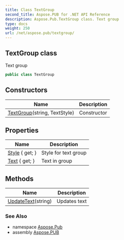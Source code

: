 ```yaml
---
title: Class TextGroup
second_title: Aspose.PUB for .NET API Reference
description: Aspose.Pub.TextGroup class. Text group
type: docs
weight: 250
url: /net/aspose.pub/textgroup/
---
```

## TextGroup class

Text group

```csharp
public class TextGroup
```

## Constructors

| Name | Description |
| --- | --- |
| [TextGroup](textgroup/)(string, TextStyle) | Constructor |

## Properties

| Name | Description |
| --- | --- |
| [Style](../../aspose.pub/textgroup/style/) { get; } | Style for text group |
| [Text](../../aspose.pub/textgroup/text/) { get; } | Text in group |

## Methods

| Name | Description |
| --- | --- |
| [UpdateText](../../aspose.pub/textgroup/updatetext/)(string) | Updates text |

### See Also

* namespace [Aspose.Pub](../../aspose.pub/)
* assembly [Aspose.PUB](../../)


